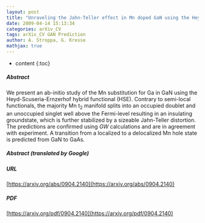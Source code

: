 ```yaml
---
layout: post
title: "Unraveling the Jahn-Teller effect in Mn doped GaN using the Heyd-Scuseria-Ernzerhof hybrid functional"
date: 2009-04-14 15:13:34
categories: arXiv_CV
tags: arXiv_CV GAN Prediction
author: A. Stroppa, G. Kresse
mathjax: true
---
```


* content
{:toc}

##### Abstract
We present an ab-initio study of the Mn substitution for Ga in GaN using the Heyd-Scuseria-Ernzerhof hybrid functional (HSE). Contrary to semi-local functionals, the majority Mn t$_{2}$ manifold splits into an occupied doublet and an unoccupied singlet well above the Fermi-level resulting in an insulating groundstate, which is further stabilized by a sizeable Jahn-Teller distortion. The predictions are confirmed using $GW$ calculations and are in agreement with experiment. A transition from a localized to a delocalized Mn hole state is predicted from GaN to GaAs.

##### Abstract (translated by Google)


##### URL
[https://arxiv.org/abs/0904.2140](https://arxiv.org/abs/0904.2140)

##### PDF
[https://arxiv.org/pdf/0904.2140](https://arxiv.org/pdf/0904.2140)

